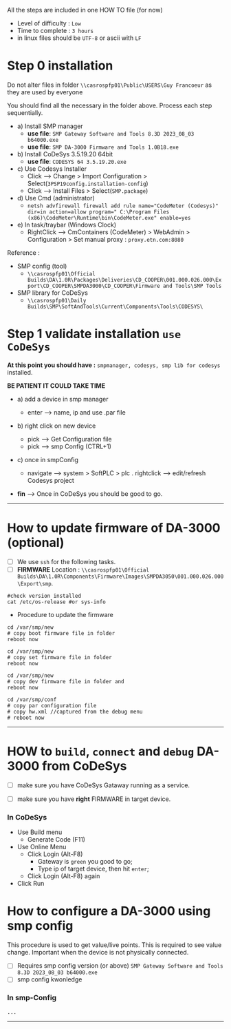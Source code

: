 All the steps are included in one HOW TO file (for now)

- Level of difficulty : `Low`
- Time to complete : `3 hours`
- in linux files should be `UTF-8` or ascii with `LF`

# Step 0 installation

Do not alter files in folder `\\casrospfp01\Public\USERS\Guy Francoeur` as they are used by everyone

You should find all the necessary in the folder above. Process each step sequentially.

- a) Install SMP manager
  + **use file**: `SMP Gateway Software and Tools 8.3D 2023_08_03 b64000.exe`
  + **use file**: `SMP DA-3000 Firmware and Tools 1.0B18.exe`
- b) Install CoDeSys 3.5.19.20 64bit
  + **use file**: `CODESYS 64 3.5.19.20.exe`
- c) Use Codesys Installer
  + Click --> Change > Import Configuration > Select(`3PSP19config.installation-config`)
  + Click --> Install Files > Select(`SMP.package`)
- d) Use Cmd (administrator)
  + `netsh advfirewall firewall add rule name="CodeMeter (Codesys)" dir=in action=allow program=" C:\Program Files (x86)\CodeMeter\Runtime\bin\CodeMeter.exe" enable=yes`
- e) In task/traybar (Windows Clock)
  + RightClick --> CmContainers (CodeMeter) > WebAdmin > Configuration > Set manual proxy : `proxy.etn.com:8080`

Reference :
- SMP config (tool)
  + `\\casrospfp01\Official Builds\DA\1.0R\Packages\Deliveries\CD_COOPER\001.000.026.000\Export\CD_COOPER\SMPDA3000\CD_COOPER\Firmware and Tools\SMP Tools`
- SMP library for CoDeSys
  + `\\casrospfp01\Daily Builds\SMP\SoftAndTools\Current\Components\Tools\CODESYS\`
 
# Step 1 validate installation `use CoDeSys`

**At this point you should have :** `smpmanager, codesys, smp lib for codesys` installed.

**BE PATIENT IT COULD TAKE TIME**

- a) add a device in smp manager
  + enter --> name, ip and use .par file

- b) right click on new device
   + pick --> Get Configuration file
   + pick --> smp Config (CTRL+1)

- c) once in smpConfig
  + navigate --> system > SoftPLC  > plc . rightclick --> edit/refresh Codesys project

- **fin** --> Once in CoDeSys you should be good to go.

---


# How to update firmware of DA-3000 (optional)

- [ ] We use `ssh` for the following tasks.
- [ ] **FIRMWARE** Location : `\\casrospfp01\Official Builds\DA\1.0R\Components\Firmware\Images\SMPDA3050\001.000.026.000\Export\smp`.

```
#check version installed
cat /etc/os-release #or sys-info
```

- Procedure to update the firmware
```
cd /var/smp/new 
# copy boot firmware file in folder
reboot now

cd /var/smp/new
# copy set firmware file in folder
reboot now

cd /var/smp/new
# copy dev firmware file in folder and
reboot now

cd /var/smp/conf
# copy par configuration file
# copy hw.xml //captured from the debug menu
# reboot now
```

---

# HOW to `build`, `connect` and `debug` DA-3000 from CoDeSys

- [ ] make sure you have CoDeSys Gataway running as a service.
- [ ] make sure you have __right__ FIRMWARE in target device.


### In CoDeSys 
- Use Build menu
  + Generate Code (F11)
- Use Online Menu
  + Click Login (Alt-F8)
    + Gateway is `green` you good to go;
    + Type ip of target device, then hit `enter`;
  + Click Login (Alt-F8) again
- Click Run
 
# How to configure a DA-3000 using smp config

This procedure is used to get value/live points.  This is required to see value change.  Important when the device is not physically connected.

- [ ] Requires smp config version (or above) `SMP Gateway Software and Tools 8.3D 2023_08_03 b64000.exe`
- [ ] smp config kwonledge

### In smp-Config
```
...
```
---
